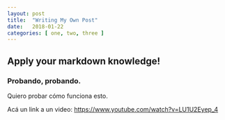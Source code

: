 ```yaml
---
layout: post
title:  "Writing My Own Post"
date:   2018-01-22
categories: [ one, two, three ]
---
```


## Apply your markdown knowledge!

### Probando, probando. 
Quiero probar cómo funciona esto. 

Acá un link a un video:
https://www.youtube.com/watch?v=LU1U2Eyep_4
